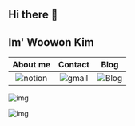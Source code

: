 ## Hi there 👋

## 		Im' Woowon Kim

|                           About me                           |                           Contact                            |                             Blog                             |
| :----------------------------------------------------------: | :----------------------------------------------------------: | :----------------------------------------------------------: |
| ![notion](https://img.shields.io/badge/Notion-676767?style=for-the-badge&logo=notion&logoColor=white) | ![gmail](https://img.shields.io/badge/Gmail-d14836?style=for-the-badge&logo=Gmail&logoColor=white) | ![Blog](https://img.shields.io/badge/Velog-20C997?style=for-the-badge&logo=Velog&logoColor=white) |



![img](https://camo.githubusercontent.com/c930f15668d53d3293519aa744c7f12a06e1028d8567976b3c72c0d1e62d19b5/687474703a2f2f6d617a617373756d6e6964612e7774662f6170692f76322f67656e65726174655f62616467653f626f6a3d647966666831303331)

![img](https://camo.githubusercontent.com/8e03ee4559ae3046bb5653e66185198f020efdf6ba39a5925ca9a879e83f294c/68747470733a2f2f6769746875622d726561646d652d73746174732e76657263656c2e6170702f6170692f746f702d6c616e67732f3f757365726e616d653d576f6f776f6e4b696d266c61796f75743d636f6d70616374)

